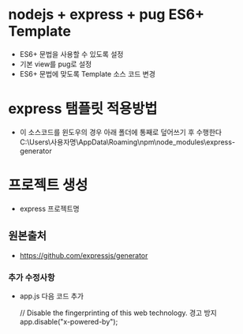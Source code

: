 # nodejs + express + pug ES6+ Template

- ES6+ 문법을 사용할 수 있도록 설정
- 기본 view를 pug로 설정
- ES6+ 문법에 맞도록 Template 소스 코드 변경

# express 탬플릿 적용방법

- 이 소스코드를 윈도우의 경우 아래 폴더에 통째로 덮어쓰기 후 수행한다  
  C:\Users\사용자명\AppData\Roaming\npm\node_modules\express-generator

# 프로젝트 생성

- express 프로젝트명

## 원본출처

- https://github.com/expressjs/generator

### 추가 수정사항

- app.js 다음 코드 추가

  // Disable the fingerprinting of this web technology. 경고 방지
  app.disable("x-powered-by");
